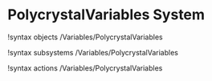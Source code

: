 <!-- MOOSE Documentation Stub: Remove this when content is added. -->

# PolycrystalVariables System
!syntax objects /Variables/PolycrystalVariables

!syntax subsystems /Variables/PolycrystalVariables

!syntax actions /Variables/PolycrystalVariables
